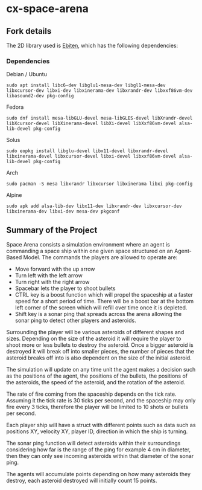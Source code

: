 # cx-space-arena 

## Fork details
The 2D library used is [Ebiten](https://ebiten.org/), which has the following dependencies:

### Dependencies

Debian / Ubuntu
```
sudo apt install libc6-dev libglu1-mesa-dev libgl1-mesa-dev libxcursor-dev libxi-dev libxinerama-dev libxrandr-dev libxxf86vm-dev libasound2-dev pkg-config
```
Fedora
```
sudo dnf install mesa-libGLU-devel mesa-libGLES-devel libXrandr-devel libXcursor-devel libXinerama-devel libXi-devel libXxf86vm-devel alsa-lib-devel pkg-config
```
Solus
```
sudo eopkg install libglu-devel libx11-devel libxrandr-devel libxinerama-devel libxcursor-devel libxi-devel libxxf86vm-devel alsa-lib-devel pkg-config
```
Arch
```
sudo pacman -S mesa libxrandr libxcursor libxinerama libxi pkg-config
```
Alpine
```
sudo apk add alsa-lib-dev libx11-dev libxrandr-dev libxcursor-dev libxinerama-dev libxi-dev mesa-dev pkgconf
```


## Summary of the Project
Space Arena consists a simulation environment where an agent is commanding a space ship within one given space structured on an Agent-Based Model. The commands the players are allowed to operate are: 
 * Move forward with the up arrow 
 * Turn left with the left arrow
 * Turn right with the right arrow
 * Spacebar lets the player to shoot bullets
 * CTRL key is a boost function which will propel the spaceship at a faster speed for a short period of time. There will be a boost bar at the bottom left corner of the screen which will refill over time once it is depleted. 
 * Shift key is a sonar ping that spreads across the arena allowing the sonar ping to detect other players and asteroids.

Surrounding the player will be various asteroids of different shapes and sizes. Depending on the size of the asteroid it will require the player to shoot more or less bullets to destroy the asteroid. Once a bigger asteroid is destroyed it will break off into smaller pieces, the number of pieces that the asteroid breaks off into is also dependent on the size of the initial asteroid.

The simulation will update on any time unit the agent makes a decision such as the positions of the agent, the positions of the bullets, the positions of the asteroids, the speed of the asteroid, and the rotation of the asteroid. 

The rate of fire coming from the spaceship depends on the tick rate. Assuming it the tick rate is 30 ticks per second, and the spaceship may only fire every 3 ticks, therefore the player will be limited to 10 shots or bullets per second. 

Each player ship will have a struct with different points such as data such as positions XY, velocity XY, player ID, direction in which the ship is turning. 

The sonar ping function will detect asteroids within their surroundings considering how far is the range of the ping for example 4 cm in diameter, then they can only see incoming asteroids within that diameter of the sonar ping. 

The agents will accumulate points depending on how many asteroids they destroy, each asteroid destroyed will initially count 15 points.

